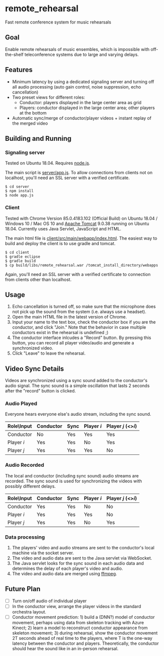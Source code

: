 # remote_rehearsal
Fast remote conference system for music rehearsals

## Goal
Enable remote rehearsals of music ensembles, which is impossible with off-the-shelf teleconference systems due to large and varying delays.

## Features
* Minimum latency by using a dedicated signaling server and turning off all audio processing (auto gain control, noise suppression, echo cancellation)
* Two preset views for different roles:
  * Conductor: players displayed in the large center area as grid
  * Players: conductor displayed in the large center area; other players at the bottom
* Automatic sync/merge of conductor/player videos + instant replay of the merged video

## Building and Running
### Signaling server
Tested on Ubuntu 18.04.
Requires [node.js](https://nodejs.org/en/). 

The main script is [server/app.js](https://github.com/kyamane/remote_rehearsal/blob/main/server/app.js).
To allow connections from clients not on localhost, you'll need an SSL server with a verified certificate.
```
$ cd server
$ npm install
$ node app.js
```

### Client
Tested with Chrome Version 85.0.4183.102 (Official Build) on Ubuntu 18.04 / Windows 10 / Mac OS 10 and [Apache Tomcat](http://tomcat.apache.org/) 9.0.38 running on Ubuntu 18.04. Currently uses Java Servlet, JavaScript and HTML.

The main html file is [client/src/main/webapp/index.html](https://github.com/kyamane/remote_rehearsal/blob/main/client/src/main/webapp/index.html).
The easiest way to build and deploy the client is to use gradle and tomcat.
```
$ cd client
$ gradle eclipse
$ gradle build
$ cp build/libs/remote_rehearsal.war /tomcat_install_directory/webapps
```
Again, you'll need an SSL server with a verified certificate to connection from clients other than localhost.

## Usage
1. Echo cancellation is turned off, so make sure that the microphone does not pick up the sound from the system (i.e. always use a headset). 
1. Open the main HTML file in the latest version of Chrome.
1. Input your name to the text box, check the conductor box if you are the conductor, and click "Join."
Note that the behavior in case multiple conductors exist in the rehearsal is undefined ;)
1. The conductor interface inlcudes a "Record" button. By pressing this button, you can record all player video/audio and generate a synchronized video.
1. Click "Leave" to leave the rehearsal.

## Video Sync Details

Videos are synchronized using a sync sound added to the conductor's audio signal. The sync sound is a simple oscillation that lasts 2 seconds after the "record" button is clicked.

### Audio Played

Everyone hears everyone else's  audio stream, including the sync sound.

Role\Input | Conductor | Sync | Player *i* | Player *j* (<>*i*)
-----------|-----------|------|------------|------------------
Conductor | No | Yes | Yes | Yes
Player *i* | Yes | Yes | No | Yes
Player *j* | Yes | Yes | Yes | No

### Audio Recorded

The local and conductor (including sync sound) audio streams are recorded. The sync sound is used for synchronizing the videos with possibly different delays.

Role\Input | Conductor | Sync | Player *i* | Player *j* (<>*i*)
-----------|-----------|------|------------|------------------
Conductor | Yes | Yes | No | No
Player *i* | Yes | Yes | Yes | No
Player *j* | Yes | Yes | No | Yes

### Data processing

1. The players' video and audio streams are sent to the conductor's local machine via the socket server.
1. The video and audio data are sent to the Java servlet via WebSocket.
1. The Java servlet looks for the sync sound in each audio data and determines the delay of each player's video and audio.
1. The video and audio data are merged using [ffmpeg](https://ffmpeg.org/).

## Future Plan
- [ ] Turn on/off audio of individual player
- [ ] In the conductor view, arrange the player videos in the standard orchestra layout.
- [ ] Conductor movement prediction: 1) build a (DNN?) model of conductor movement, perhaps using data from skeleton tracking with Azure Kinect; 2) learn a model to reconstruct conductor appearance from skeleton movement; 3) during rehearsal, show the conductor movement 2T seconds ahead of real time to the players, where T is the one-way latency between the conductor and players. Theoretically, the conductor should hear the sound like in an in-person rehearsal.

